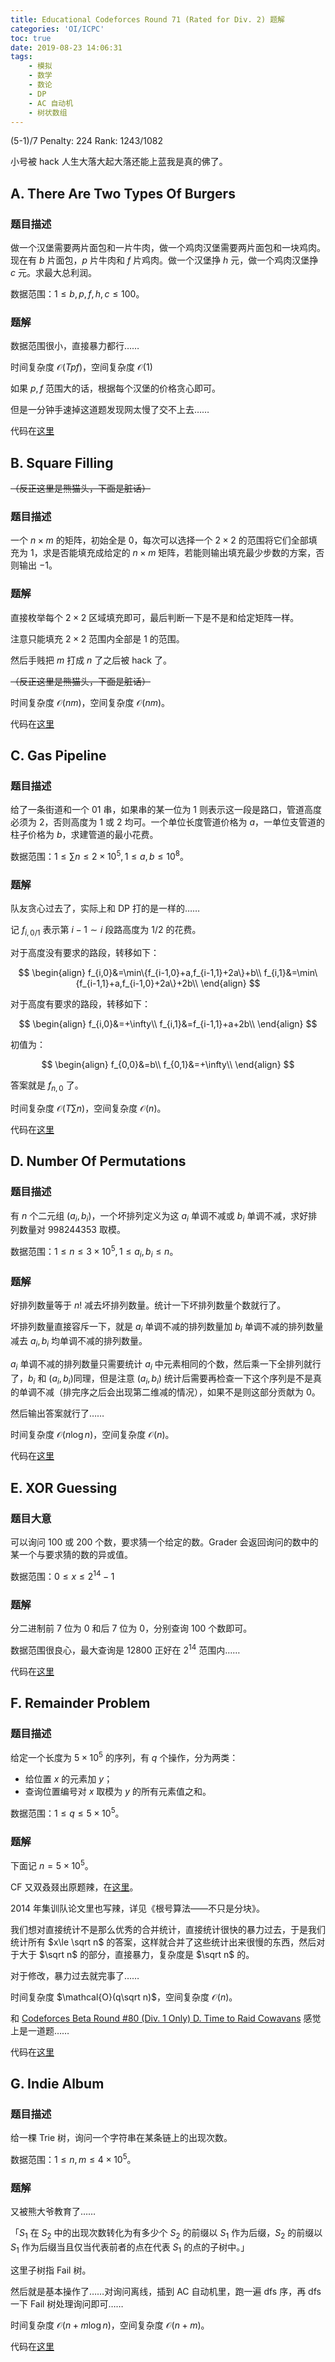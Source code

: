 ```yaml
---
title: Educational Codeforces Round 71 (Rated for Div. 2) 题解
categories: 'OI/ICPC'
toc: true
date: 2019-08-23 14:06:31
tags:
	- 模拟
	- 数学
	- 数论
	- DP
	- AC 自动机
	- 树状数组
---
```


(5-1)/7 Penalty: 224 Rank: 1243/1082

<!-- more -->

小号被 hack 人生大落大起大落还能上蓝我是真的佛了。

## A. There Are Two Types Of Burgers

### 题目描述

做一个汉堡需要两片面包和一片牛肉，做一个鸡肉汉堡需要两片面包和一块鸡肉。现在有 $b$ 片面包，$p$ 片牛肉和 $f$ 片鸡肉。做一个汉堡挣 $h$ 元，做一个鸡肉汉堡挣 $c$ 元。求最大总利润。

数据范围：$1\le b,p,f,h,c\le 100$。

### 题解

数据范围很小，直接暴力都行……

时间复杂度 $\mathcal{O}(Tpf)$，空间复杂度 $\mathcal{O}(1)$

如果 $p,f$ 范围大的话，根据每个汉堡的价格贪心即可。

但是一分钟手速掉这道题发现网太慢了交不上去……

代码在[这里](https://github.com/HeRaNO/OI-ICPC-Codes/blob/master/Codeforces/1207A.cpp)

## B. Square Filling

~~（反正这里是熊猫头，下面是脏话）~~

### 题目描述

一个 $n\times m$ 的矩阵，初始全是 $0$，每次可以选择一个 $2\times 2$ 的范围将它们全部填充为 $1$，求是否能填充成给定的 $n\times m$ 矩阵，若能则输出填充最少步数的方案，否则输出 $-1$。

### 题解

直接枚举每个 $2\times 2$ 区域填充即可，最后判断一下是不是和给定矩阵一样。

注意只能填充 $2\times 2$ 范围内全部是 $1$ 的范围。

然后手贱把 $m$ 打成 $n$ 了之后被 hack 了。

~~（反正这里是熊猫头，下面是脏话）~~

时间复杂度 $\mathcal{O}(nm)$，空间复杂度 $\mathcal{O}(nm)$。

代码在[这里](https://github.com/HeRaNO/OI-ICPC-Codes/blob/master/Codeforces/1207B.cpp)

## C. Gas Pipeline

### 题目描述

给了一条街道和一个 $01$ 串，如果串的某一位为 $1$ 则表示这一段是路口，管道高度必须为 $2$，否则高度为 $1$ 或 $2$ 均可。一个单位长度管道价格为 $a$，一单位支管道的柱子价格为 $b$，求建管道的最小花费。

数据范围：$1\le \sum n\le 2\times 10^5,1\le a,b\le 10^8$。

### 题解

队友贪心过去了，实际上和 DP 打的是一样的……

记 $f_{i,0/1}$ 表示第 $i-1\sim i$ 段路高度为 $1/2$ 的花费。

对于高度没有要求的路段，转移如下：

$$
\begin{align}
f_{i,0}&=\min\{f_{i-1,0}+a,f_{i-1,1}+2a\}+b\\
f_{i,1}&=\min\{f_{i-1,1}+a,f_{i-1,0}+2a\}+2b\\
\end{align}
$$

对于高度有要求的路段，转移如下：

$$
\begin{align}
f_{i,0}&=+\infty\\
f_{i,1}&=f_{i-1,1}+a+2b\\
\end{align}
$$

初值为：

$$
\begin{align}
f_{0,0}&=b\\
f_{0,1}&=+\infty\\
\end{align}
$$

答案就是 $f_{n,0}$ 了。

时间复杂度 $\mathcal{O}(T\sum n)$，空间复杂度 $\mathcal{O}(n)$。

代码在[这里](https://github.com/HeRaNO/OI-ICPC-Codes/blob/master/Codeforces/1207C.cpp)

## D. Number Of Permutations

### 题目描述

有 $n$ 个二元组 $(a_i,b_i)$，一个坏排列定义为这 $a_i$ 单调不减或 $b_i$ 单调不减，求好排列数量对 $998244353$ 取模。

数据范围：$1\le n\le 3\times 10^5,1\le a_i,b_i\le n$。

### 题解

好排列数量等于 $n!$ 减去坏排列数量。统计一下坏排列数量个数就行了。

坏排列数量直接容斥一下，就是 $a_i$ 单调不减的排列数量加 $b_i$ 单调不减的排列数量减去 $a_i,b_i$ 均单调不减的排列数量。

$a_i$ 单调不减的排列数量只需要统计 $a_i$ 中元素相同的个数，然后乘一下全排列就行了，$b_i$ 和 $(a_i,b_i)$同理，但是注意 $(a_i,b_i)$ 统计后需要再检查一下这个序列是不是真的单调不减（排完序之后会出现第二维减的情况），如果不是则这部分贡献为 $0$。

然后输出答案就行了……

时间复杂度 $\mathcal{O}(n\log n)$，空间复杂度 $\mathcal{O}(n)$。

代码在[这里](https://github.com/HeRaNO/OI-ICPC-Codes/blob/master/Codeforces/1207D.cpp)

## E. XOR Guessing

### 题目大意

可以询问 $100$ 或 $200$ 个数，要求猜一个给定的数。Grader 会返回询问的数中的某一个与要求猜的数的异或值。

数据范围：$0\le x\le 2^{14}-1$

### 题解

分二进制前 $7$ 位为 $0$ 和后 $7$ 位为 $0$，分别查询 $100$ 个数即可。

数据范围很良心，最大查询是 $12800$ 正好在 $2^{14}$ 范围内……

代码在[这里](https://github.com/HeRaNO/OI-ICPC-Codes/blob/master/Codeforces/1207E.cpp)

## F. Remainder Problem

### 题目描述

给定一个长度为 $5\times 10^5$ 的序列，有 $q$ 个操作，分为两类：

- 给位置 $x$ 的元素加 $y$；
- 查询位置编号对 $x$ 取模为 $y$ 的所有元素值之和。

数据范围：$1\le q\le 5\times 10^5$。

### 题解

下面记 $n=5\times 10^5$。

CF 又双叒叕出原题辣，在[这里](https://www.luogu.com.cn/problem/P3396)。

2014 年集训队论文里也写辣，详见《根号算法——不只是分块》。

我们想对直接统计不是那么优秀的合并统计，直接统计很快的暴力过去，于是我们统计所有 $x\le \sqrt n$ 的答案，这样就合并了这些统计出来很慢的东西，然后对于大于 $\sqrt n$ 的部分，直接暴力，复杂度是 $\sqrt n$ 的。

对于修改，暴力过去就完事了……

时间复杂度 $\mathcal{O}(q\sqrt n)$，空间复杂度 $\mathcal{O}(n)$。

和 [Codeforces Beta Round #80 (Div. 1 Only) D. Time to Raid Cowavans](https://codeforces.com/problemset/problem/103/D) 感觉上是一道题……

代码在[这里](https://github.com/HeRaNO/OI-ICPC-Codes/blob/master/Codeforces/1207F.cpp)

## G. Indie Album

### 题目描述

给一棵 Trie 树，询问一个字符串在某条链上的出现次数。

数据范围：$1\le n,m\le 4\times 10^5$。

### 题解

又被熊大爷教育了……

「$S_1$ 在 $S_2$ 中的出现次数转化为有多少个 $S_2$ 的前缀以 $S_1$ 作为后缀，$S_2$ 的前缀以 $S_1$ 作为后缀当且仅当代表前者的点在代表 $S_1$ 的点的子树中。」

这里子树指 Fail 树。

然后就是基本操作了……对询问离线，插到 AC 自动机里，跑一遍 dfs 序，再 dfs 一下 Fail 树处理询问即可……

时间复杂度 $\mathcal{O}(n+m\log n)$，空间复杂度 $\mathcal{O}(n+m)$。

代码在[这里](https://github.com/HeRaNO/OI-ICPC-Codes/blob/master/Codeforces/1207G.cpp)

